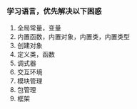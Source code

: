 ### 学习语言，优先解决以下困惑
1. 全局常量，变量
2. 内置函数，内置对象，内置类，内置类型
4. 创建对象
5. 定义类，函数
6. 调式器
7. 交互环境
8. 模块管理
9. 包管理
10. 框架
